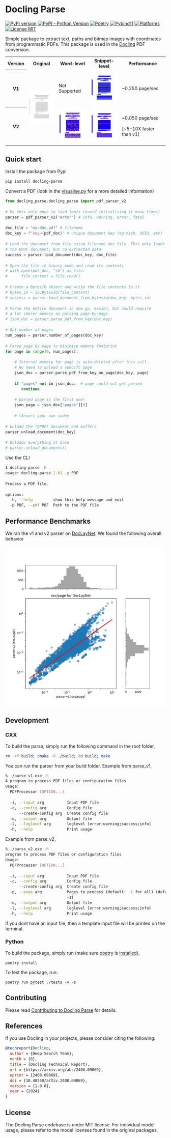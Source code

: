 # Docling Parse

[![PyPI version](https://img.shields.io/pypi/v/docling-parse)](https://pypi.org/project/docling-parse/)
[![PyPI - Python Version](https://img.shields.io/pypi/pyversions/docling-parse)](https://pypi.org/project/docling-parse/)
[![Poetry](https://img.shields.io/endpoint?url=https://python-poetry.org/badge/v0.json)](https://python-poetry.org/)
[![Pybind11](https://img.shields.io/badge/build-pybind11-blue)](https://github.com/pybind/pybind11/)
[![Platforms](https://img.shields.io/badge/platform-macos%20|%20linux%20|%20windows-blue)](https://github.com/DS4SD/docling-parse/)
[![License MIT](https://img.shields.io/github/license/DS4SD/docling-parse)](https://opensource.org/licenses/MIT)

Simple package to extract text, paths and bitmap images with coordinates from programmatic PDFs.
This package is used in the [Docling](https://github.com/DS4SD/docling) PDF conversion.

<table>
  <tr>
    <th>Version</th>
    <th>Original</th>
    <th>Word-level</th>
    <th>Snippet-level</th>
    <th>Performance</th>
  </tr>
  <tr>
    <th>V1</th>
    <td rowspan="2"><img src="./docs/example_visualisations/2305.14962v1.pdf_page=0.png" alt="screenshot" width="100"/></td>
    <td>Not Supported</td>
    <td><img src="./docs/example_visualisations/2305.14962v1.pdf_page=0.v1.png" alt="v1 snippet" width="100"/></td>
    <td>~0.250 page/sec</td>
  </tr>
  <tr>
    <th>V2</th>
    <!-- The "Original" column image spans from the previous row -->
    <td><img src="./docs/example_visualisations/2305.14962v1.pdf_page=0.v2.original.png" alt="v1 word" width="100"/></td>
    <td><img src="./docs/example_visualisations/2305.14962v1.pdf_page=0.v2.sanitized.png" alt="v2 snippet" width="100"/></td>
    <td>~0.050 page/sec <br><br>[~5-10X faster than v1]</td>
  </tr>
</table>

## Quick start

Install the package from Pypi

```sh
pip install docling-parse
```

Convert a PDF (look in the [visualise.py](docling_parse/visualise.py) for a more detailed information)

```python
from docling_parse.docling_parse import pdf_parser_v2

# Do this only once to load fonts (avoid initialising it many times)
parser = pdf_parser_v2("error") # info, warning, error, fatal

doc_file = "my-doc.pdf" # filename
doc_key = f"key={pdf_doc}" # unique document key (eg hash, UUID, etc)

# Load the document from file using filename doc_file. This only loads
# the QPDF document, but no extracted data
success = parser.load_document(doc_key, doc_file)

# Open the file in binary mode and read its contents
# with open(pdf_doc, "rb") as file:
#      file_content = file.read()

# Create a BytesIO object and write the file contents to it
# bytes_io = io.BytesIO(file_content)
# success = parser.load_document_from_bytesio(doc_key, bytes_io)

# Parse the entire document in one go, easier, but could require
# a lot (more) memory as parsing page-by-page
# json_doc = parser.parse_pdf_from_key(doc_key)	

# Get number of pages
num_pages = parser.number_of_pages(doc_key)

# Parse page by page to minimize memory footprint
for page in range(0, num_pages):

    # Internal memory for page is auto-deleted after this call.
    # No need to unload a specifc page 
    json_doc = parser.parse_pdf_from_key_on_page(doc_key, page)

    if "pages" not in json_doc:  # page could not get parsed
       continue

    # parsed page is the first one!				  
    json_page = json_doc["pages"][0] 
    
	# <Insert your own code>

# Unload the (QPDF) document and buffers
parser.unload_document(doc_key)

# Unloads everything at once
# parser.unload_documents()
```

Use the CLI

```sh
$ docling-parse -h
usage: docling-parse [-h] -p PDF

Process a PDF file.

options:
  -h, --help         show this help message and exit
  -p PDF, --pdf PDF  Path to the PDF file
```

## Performance Benchmarks

We ran the v1 and v2 parser on [DocLayNet](https://huggingface.co/datasets/ds4sd/DocLayNet-v1.1). We found the following overall behavior

![parser-performance](./docs/dln-v1.png)

## Development

### CXX

To build the parse, simply run the following command in the root folder,

```sh
rm -rf build; cmake -B ./build; cd build; make
```

You can run the parser from your build folder. Example from parse_v1,

```sh
% ./parse_v1.exe -h
A program to process PDF files or configuration files
Usage:
  PDFProcessor [OPTION...]

  -i, --input arg          Input PDF file
  -c, --config arg         Config file
      --create-config arg  Create config file
  -o, --output arg         Output file
  -l, --loglevel arg       loglevel [error;warning;success;info]
  -h, --help               Print usage
```

Example from parse_v2,

```sh
% ./parse_v2.exe -h
program to process PDF files or configuration files
Usage:
  PDFProcessor [OPTION...]

  -i, --input arg          Input PDF file
  -c, --config arg         Config file
      --create-config arg  Create config file
  -p, --page arg           Pages to process (default: -1 for all) (default:
                           -1)
  -o, --output arg         Output file
  -l, --loglevel arg       loglevel [error;warning;success;info]
  -h, --help               Print usage
```

If you dont have an input file, then a template input file will be printed on the terminal.


### Python

To build the package, simply run (make sure [poetry](https://python-poetry.org/) is [installed](https://python-poetry.org/docs/#installing-with-the-official-installer)),

```
poetry install
```

To test the package, run:

```
poetry run pytest ./tests -v -s
```


## Contributing

Please read [Contributing to Docling Parse](https://github.com/DS4SD/docling-parse/blob/main/CONTRIBUTING.md) for details.


## References

If you use Docling in your projects, please consider citing the following:

```bib
@techreport{Docling,
  author = {Deep Search Team},
  month = {8},
  title = {Docling Technical Report},
  url = {https://arxiv.org/abs/2408.09869},
  eprint = {2408.09869},
  doi = {10.48550/arXiv.2408.09869},
  version = {1.0.0},
  year = {2024}
}
```

## License

The Docling Parse codebase is under MIT license.
For individual model usage, please refer to the model licenses found in the original packages.
